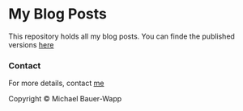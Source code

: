 
# My Blog Posts

This repository holds all my blog posts. You can finde the published versions [here](https://medium.com/@michaelwapp)

### Contact

For more details, contact [me](michaelwapp.com)

Copyright © Michael Bauer-Wapp